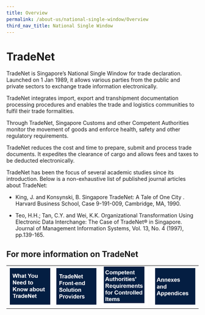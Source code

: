 ```yaml
---
title: Overview
permalink: /about-us/national-single-window/Overview
third_nav_title: National Single Window
---
```


# TradeNet

TradeNet is Singapore’s National Single Window for trade declaration. Launched on 1 Jan 1989, it allows various parties from the public and private sectors to exchange trade information electronically.

TradeNet integrates import, export and transhipment documentation processing procedures and enables the trade and logistics communities to fulfil their trade formalities.

Through TradeNet, Singapore Customs and other Competent Authorities monitor the movement of goods and enforce health, safety and other regulatory requirements.

TradeNet  reduces the cost and time to prepare, submit and process trade documents. It expedites the clearance of cargo and allows fees and taxes to be deducted electronically.

TradeNet has been the focus of several academic studies since its introduction. Below is a non-exhaustive list of published journal articles about TradeNet:

-   King, J. and Konsynski, B. Singapore TradeNet: A Tale of One City . Harvard Business School, Case 9-191-009, Cambridge, MA, 1990.
    
-   Teo, H.H.; Tan, C.Y. and Wei, K.K. Organizational Transformation Using Electronic Data Interchange: The Case of TradeNet® in Singapore. Journal of Management Information Systems, Vol. 13, No. 4 (1997), pp.139-165.

## For more information on TradeNet

|   |   |   |   |
|---|---|---|---|
| [![](/images/TN1.png)](/about-us/national-single-window/overview/what-you-need-to-know-about-tradenet) |[![](/images/TN2.png)](/about-us/national-single-window/overview/TradeNet-Solution-Providers)  | [![](/images/TN3.png)](/about-us/National-Single-Window/Overview/Competent-Authorities-Requirements) | [![](/images/TN4.png) ](/about-us/National-Single-Window/Overview/Annexes-and-appendices) |





